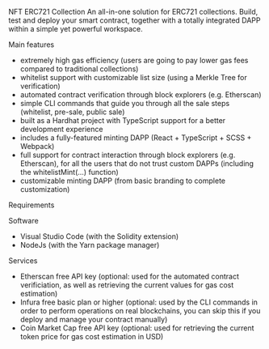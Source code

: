 NFT ERC721 Collection
An all-in-one solution for ERC721 collections. Build, test and deploy your smart contract, together with a totally integrated DAPP within a simple yet powerful workspace.

Main features
* extremely high gas efficiency (users are going to pay lower gas fees compared to traditional collections)
* whitelist support with customizable list size (using a Merkle Tree for verification)
* automated contract verification through block explorers (e.g. Etherscan)
* simple CLI commands that guide you through all the sale steps (whitelist, pre-sale, public sale)
* built as a Hardhat project with TypeScript support for a better development experience
* includes a fully-featured minting DAPP (React + TypeScript + SCSS + Webpack)
* full support for contract interaction through block explorers (e.g. Etherscan), for all the users that do not trust custom DAPPs (including the whitelistMint(...) function)
* customizable minting DAPP (from basic branding to complete customization)

Requirements

Software
* Visual Studio Code (with the Solidity extension)
* NodeJs (with the Yarn package manager)

Services
* Etherscan free API key (optional: used for the automated contract verificiation, as well as retrieving the current values for gas cost estimation)
* Infura free basic plan or higher (optional: used by the CLI commands in order to perform operations on real blockchains, you can skip this if you deploy and manage your contract manually)
* Coin Market Cap free API key (optional: used for retrieving the current token price for gas cost estimation in USD)
